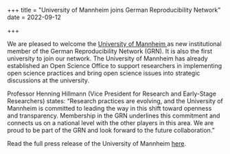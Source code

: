 +++
title = "University of Mannheim joins German Reproducibility Network"
date = 2022-09-12

+++

We are pleased to welcome the [University of Mannheim ](https://www.uni-mannheim.de/) as new institutional member of the German Reproducibility Network (GRN). It is also the first university to join our network. The University of Mannheim has already established an Open Science Office to support researchers in implementing open science practices and bring open science issues into strategic discussions at the university.

Professor Henning Hillmann (Vice President for Research and Early-Stage Researchers) states: “Research practices are evolving, and the University of Mannheim is committed to leading the way in this shift toward openness and transparency. Membership in the GRN underlines this commitment and connects us on a national level with the other players in this area. We are proud to be part of the GRN and look forward to the future collaboration.”

Read the full press release of the University of Mannheim [here](https://www.uni-mannheim.de/en/newsroom/media-relations/press-releases/2022/august/university-of-mannheim-joins-german-reproducibility-network-grn/).  
